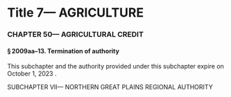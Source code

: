 
# Title 7— AGRICULTURE
### CHAPTER 50— AGRICULTURAL CREDIT
#### § 2009aa–13. Termination of authority

This subchapter and the authority provided under this subchapter expire on October 1, 2023 .

SUBCHAPTER VII— NORTHERN GREAT PLAINS REGIONAL AUTHORITY
